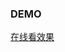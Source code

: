 <h3>DEMO</h3>
<a href="http://htmlpreview.github.io/?https://github.com/hjdshu/The-dancing-ball/blob/master/dangcingBall.html" target="_blank">在线看效果<a/>
